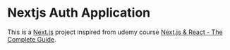# Nextjs Auth Application

This is a [Next.js](https://nextjs.org/) project inspired from udemy course [Next.js & React - The Complete Guide](https://www.udemy.com/course/nextjs-react-the-complete-guide/).